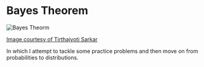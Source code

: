 # Bayes Theorem

![Bayes Theorm](https://imgur.com/xHDZJT5.jpg)

<a href="https://towardsdatascience.com/bayes-rule-with-a-simple-and-practical-example-2bce3d0f4ad0"> Image courtesy of Tirthajyoti Sarkar</a>

In which I attempt to tackle some practice problems and then move on from probabilities to distributions.
